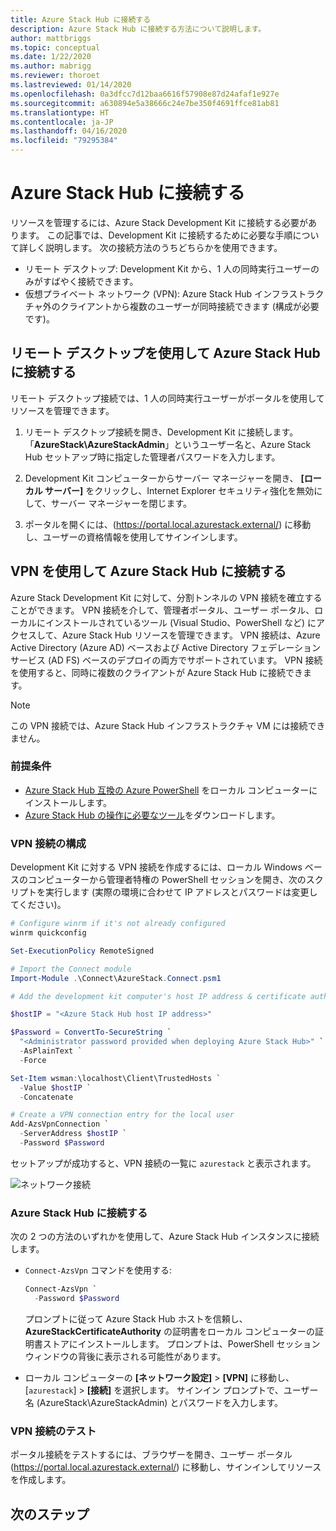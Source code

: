 ```yaml
---
title: Azure Stack Hub に接続する
description: Azure Stack Hub に接続する方法について説明します。
author: mattbriggs
ms.topic: conceptual
ms.date: 1/22/2020
ms.author: mabrigg
ms.reviewer: thoroet
ms.lastreviewed: 01/14/2020
ms.openlocfilehash: 0a3dfcc7d12baa6616f57908e87d24afaf1e927e
ms.sourcegitcommit: a630894e5a38666c24e7be350f4691ffce81ab81
ms.translationtype: HT
ms.contentlocale: ja-JP
ms.lasthandoff: 04/16/2020
ms.locfileid: "79295384"
---
```

# <a name="connect-to-azure-stack-hub"></a>Azure Stack Hub に接続する

リソースを管理するには、Azure Stack Development Kit に接続する必要があります。 この記事では、Development Kit に接続するために必要な手順について詳しく説明します。 次の接続方法のうちどちらかを使用できます。

* リモート デスクトップ: Development Kit から、1 人の同時実行ユーザーのみがすばやく接続できます。
* 仮想プライベート ネットワーク (VPN): Azure Stack Hub インフラストラクチャ外のクライアントから複数のユーザーが同時接続できます (構成が必要です)。

## <a name="connect-to-azure-stack-hub-with-remote-desktop"></a>リモート デスクトップを使用して Azure Stack Hub に接続する
リモート デスクトップ接続では、1 人の同時実行ユーザーがポータルを使用してリソースを管理できます。

1. リモート デスクトップ接続を開き、Development Kit に接続します。 「**AzureStack\AzureStackAdmin**」というユーザー名と、Azure Stack Hub セットアップ時に指定した管理者パスワードを入力します。  

2. Development Kit コンピューターからサーバー マネージャーを開き、 **[ローカル サーバー]** をクリックし、Internet Explorer セキュリティ強化を無効にして、サーバー マネージャーを閉じます。

3. ポータルを開くには、(https://portal.local.azurestack.external/) に移動し、ユーザーの資格情報を使用してサインインします。


## <a name="connect-to-azure-stack-hub-with-vpn"></a>VPN を使用して Azure Stack Hub に接続する

Azure Stack Development Kit に対して、分割トンネルの VPN 接続を確立することができます。 VPN 接続を介して、管理者ポータル、ユーザー ポータル、ローカルにインストールされているツール (Visual Studio、PowerShell など) にアクセスして、Azure Stack Hub リソースを管理できます。 VPN 接続は、Azure Active Directory (Azure AD) ベースおよび Active Directory フェデレーション サービス (AD FS) ベースのデプロイの両方でサポートされています。 VPN 接続を使用すると、同時に複数のクライアントが Azure Stack Hub に接続できます。 

> [!NOTE] 
> この VPN 接続では、Azure Stack Hub インフラストラクチャ VM には接続できません。 

### <a name="prerequisites"></a>前提条件

* [Azure Stack Hub 互換の Azure PowerShell](../operator/azure-stack-powershell-install.md) をローカル コンピューターにインストールします。  
* [Azure Stack Hub の操作に必要なツール](../operator/azure-stack-powershell-download.md)をダウンロードします。 

### <a name="configure-vpn-connectivity"></a>VPN 接続の構成

Development Kit に対する VPN 接続を作成するには、ローカル Windows ベースのコンピューターから管理者特権の PowerShell セッションを開き、次のスクリプトを実行します (実際の環境に合わせて IP アドレスとパスワードは変更してください)。

```powershell 
# Configure winrm if it's not already configured
winrm quickconfig  

Set-ExecutionPolicy RemoteSigned

# Import the Connect module
Import-Module .\Connect\AzureStack.Connect.psm1 

# Add the development kit computer's host IP address & certificate authority (CA) to the list of trusted hosts. Make sure to update the IP address and password values for your environment. 

$hostIP = "<Azure Stack Hub host IP address>"

$Password = ConvertTo-SecureString `
  "<Administrator password provided when deploying Azure Stack Hub>" `
  -AsPlainText `
  -Force

Set-Item wsman:\localhost\Client\TrustedHosts `
  -Value $hostIP `
  -Concatenate

# Create a VPN connection entry for the local user
Add-AzsVpnConnection `
  -ServerAddress $hostIP `
  -Password $Password

```

セットアップが成功すると、VPN 接続の一覧に `azurestack` と表示されます。

![ネットワーク接続](media/azure-stack-connect-azure-stack/image3.png)  

### <a name="connect-to-azure-stack-hub"></a>Azure Stack Hub に接続する

次の 2 つの方法のいずれかを使用して、Azure Stack Hub インスタンスに接続します。  

* `Connect-AzsVpn` コマンドを使用する: 
    
  ```powershell
  Connect-AzsVpn `
    -Password $Password
  ```

  プロンプトに従って Azure Stack Hub ホストを信頼し、**AzureStackCertificateAuthority** の証明書をローカル コンピューターの証明書ストアにインストールします。 プロンプトは、PowerShell セッション ウィンドウの背後に表示される可能性があります。 

* ローカル コンピューターの **[ネットワーク設定]**  >  **[VPN]** に移動し、[`azurestack`] >  **[接続]** を選択します。 サインイン プロンプトで、ユーザー名 (AzureStack\AzureStackAdmin) とパスワードを入力します。

### <a name="test-the-vpn-connectivity"></a>VPN 接続のテスト

ポータル接続をテストするには、ブラウザーを開き、ユーザー ポータル (https://portal.local.azurestack.external/) に移動し、サインインしてリソースを作成します。  

## <a name="next-steps"></a>次のステップ



